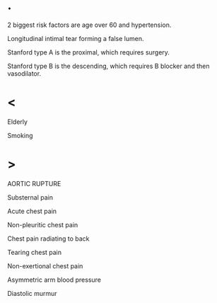 # .

2 biggest risk factors are age over 60 and hypertension.

Longitudinal intimal tear forming a false lumen.

Stanford type A is the proximal, which requires surgery.

Stanford type B is the descending, which requires B blocker and then vasodilator.

# <

Elderly

Smoking

# >

AORTIC RUPTURE

Substernal pain

Acute chest pain

Non-pleuritic chest pain

Chest pain radiating to back

Tearing chest pain

Non-exertional chest pain

Asymmetric arm blood pressure

Diastolic murmur
